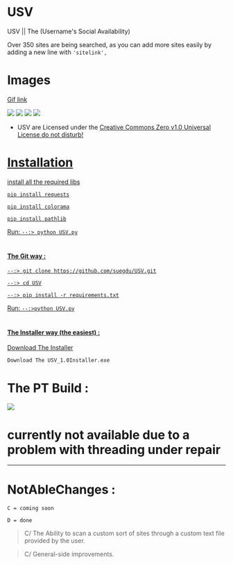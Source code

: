 # USV
USV || The (Username's Social Availability)

Over 350 sites are being searched, as you can add more sites easily by adding a new line with `'sitelink',`


# Images




<a href="https://i.postimg.cc/3rBrKJQg/ezgif-5-dd14fa6b2b.gif">Gif link</a>

![](https://cdn.discordapp.com/attachments/790231513849266177/954383757450809404/2022-03-18_17_19_06.png)
![](https://cdn.discordapp.com/attachments/790231513849266177/954383757652140062/2022-03-18_17_19_25.png)
![](https://cdn.discordapp.com/attachments/790231513849266177/954383757849288754/2022-03-18_17_19_41.png)
![](https://cdn.discordapp.com/attachments/790231513849266177/954383758050603008/2022-03-18_17_20_11.png)






 

- <p>USV are Licensed under the <a href="./LICENSE.md" </a>Creative Commons Zero v1.0 Universal License do not disturb!</p> 


# Installation

install all the required libs 


```pip install requests```

```pip install colorama```

```pip install pathlib```






Run:
```--:> python USV.py```

#
<h4>The Git way :</h4>

```--:> git clone https://github.com/suegdu/USV.git```

```--:> cd USV```

```--:> pip install -r requirements.txt```

Run:
```--:>python USV.py```

#
<h4>The Installer way (the easiest) :</h4>

<a href="https://github.com/suegdu/USV/releases">Download The Installer</a>

```Download The USV_1.0Installer.exe```


# The PT Build :

![](https://cdn.discordapp.com/attachments/854838593373995019/954142394394226789/2022-03-18_01_21_08.png)
# currently not available due to a problem with threading under repair


---

# NotAbleChanges :

```C = coming soon```

```D = done```


> C/ The Ability to scan a custom sort of sites through a custom text file provided by the user.

> C/ General-side improvements.
